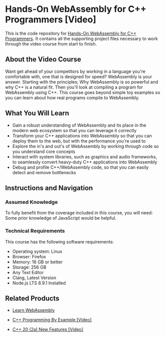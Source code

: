 # Hands-On WebAssembly for C++ Programmers [Video]
This is the code repository for [Hands-On WebAssembly for C++ Programmers](https://www.packtpub.com/web-development/hands-on-webassembly-for-c-programmers-video). It contains all the supporting project files necessary to work through the video course from start to finish.
## About the Video Course
Want get ahead of your competitors by working in a language you're comfortable with, one that is designed for speed? WebAssembly is your answer. Starting with the principles; Why WebAssembly is so powerful and why C++ is a natural fit. Then you'll look at compiling a program for WebAssembly using C++. This course goes beyond simple toy examples so you can learn about how real programs compile to WebAssembly.			

<H2>What You Will Learn</H2>
<DIV class=book-info-will-learn-text>
<UL>
<LI>Gain a robust understanding of WebAssembly and its place in the modern web ecosystem so that you can leverage it correctly
<LI>Transform your C++ applications into WebAssembly so that you can deploy them to the web, but with the performance you're used to
<LI>Explore the in's and out's of WebAssembly by working through code so you understand core concepts
<LI>Interact with system libraries, such as graphics and audio frameworks, to seamlessly convert heavy-duty C++ applications into WebAssembly
<LI>Debug and profile C++/WebAssembly code, so that you can easily detect and remove bottlenecks	</LI></UL></DIV>

## Instructions and Navigation
### Assumed Knowledge
To fully benefit from the coverage included in this course, you will need:<br/>
Some prior knowledge of JavaScript would be helpful.

### Technical Requirements
This course has the following software requirements:<br/>
<UL><LI>Operating system: Linux
<LI>Browser: Firefox
<LI>Memory:  16 GB or better
<LI>Storage: 256 GB
<LI>Any Text Editor
<LI>Clang, Latest Version
<LI>Node.js LTS 8.9.1 Installed</LI></UL>

## Related Products
* [Learn WebAssembly](https://www.packtpub.com/web-development/learn-webassembly)

* [C++ Programming By Example [Video]](https://www.packtpub.com/application-development/c-programming-example-video)

* [C++ 20 (2a) New Features [Video]](https://www.packtpub.com/programming/c-20-2a-new-features-video)

